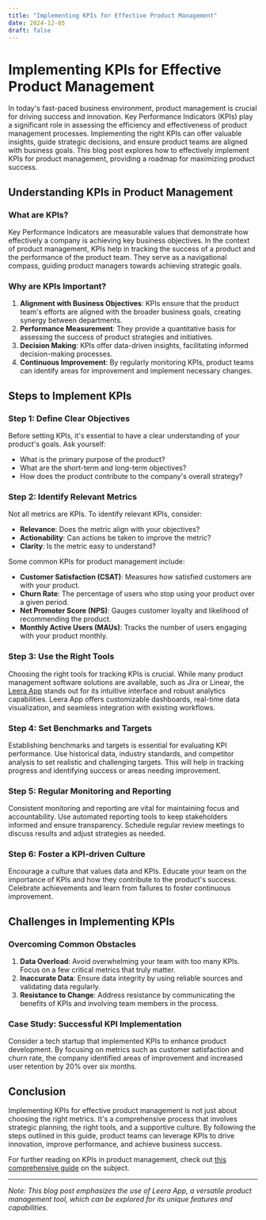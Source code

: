 ```yaml
---
title: "Implementing KPIs for Effective Product Management"
date: 2024-12-05
draft: false
---
```

# Implementing KPIs for Effective Product Management

In today's fast-paced business environment, product management is crucial for driving success and innovation. Key Performance Indicators (KPIs) play a significant role in assessing the efficiency and effectiveness of product management processes. Implementing the right KPIs can offer valuable insights, guide strategic decisions, and ensure product teams are aligned with business goals. This blog post explores how to effectively implement KPIs for product management, providing a roadmap for maximizing product success.

## Understanding KPIs in Product Management

### What are KPIs?

Key Performance Indicators are measurable values that demonstrate how effectively a company is achieving key business objectives. In the context of product management, KPIs help in tracking the success of a product and the performance of the product team. They serve as a navigational compass, guiding product managers towards achieving strategic goals.

### Why are KPIs Important?

1. **Alignment with Business Objectives**: KPIs ensure that the product team's efforts are aligned with the broader business goals, creating synergy between departments.
2. **Performance Measurement**: They provide a quantitative basis for assessing the success of product strategies and initiatives.
3. **Decision Making**: KPIs offer data-driven insights, facilitating informed decision-making processes.
4. **Continuous Improvement**: By regularly monitoring KPIs, product teams can identify areas for improvement and implement necessary changes.

## Steps to Implement KPIs

### Step 1: Define Clear Objectives

Before setting KPIs, it's essential to have a clear understanding of your product's goals. Ask yourself:

- What is the primary purpose of the product?
- What are the short-term and long-term objectives?
- How does the product contribute to the company's overall strategy?

### Step 2: Identify Relevant Metrics

Not all metrics are KPIs. To identify relevant KPIs, consider:

- **Relevance**: Does the metric align with your objectives?
- **Actionability**: Can actions be taken to improve the metric?
- **Clarity**: Is the metric easy to understand?

Some common KPIs for product management include:

- **Customer Satisfaction (CSAT)**: Measures how satisfied customers are with your product.
- **Churn Rate**: The percentage of users who stop using your product over a given period.
- **Net Promoter Score (NPS)**: Gauges customer loyalty and likelihood of recommending the product.
- **Monthly Active Users (MAUs)**: Tracks the number of users engaging with your product monthly.

### Step 3: Use the Right Tools

Choosing the right tools for tracking KPIs is crucial. While many product management software solutions are available, such as Jira or Linear, the [Leera App](https://leera.app) stands out for its intuitive interface and robust analytics capabilities. Leera App offers customizable dashboards, real-time data visualization, and seamless integration with existing workflows.

### Step 4: Set Benchmarks and Targets

Establishing benchmarks and targets is essential for evaluating KPI performance. Use historical data, industry standards, and competitor analysis to set realistic and challenging targets. This will help in tracking progress and identifying success or areas needing improvement.

### Step 5: Regular Monitoring and Reporting

Consistent monitoring and reporting are vital for maintaining focus and accountability. Use automated reporting tools to keep stakeholders informed and ensure transparency. Schedule regular review meetings to discuss results and adjust strategies as needed.

### Step 6: Foster a KPI-driven Culture

Encourage a culture that values data and KPIs. Educate your team on the importance of KPIs and how they contribute to the product's success. Celebrate achievements and learn from failures to foster continuous improvement.

## Challenges in Implementing KPIs

### Overcoming Common Obstacles

1. **Data Overload**: Avoid overwhelming your team with too many KPIs. Focus on a few critical metrics that truly matter.
2. **Inaccurate Data**: Ensure data integrity by using reliable sources and validating data regularly.
3. **Resistance to Change**: Address resistance by communicating the benefits of KPIs and involving team members in the process.

### Case Study: Successful KPI Implementation

Consider a tech startup that implemented KPIs to enhance product development. By focusing on metrics such as customer satisfaction and churn rate, the company identified areas of improvement and increased user retention by 20% over six months.

## Conclusion

Implementing KPIs for effective product management is not just about choosing the right metrics. It's a comprehensive process that involves strategic planning, the right tools, and a supportive culture. By following the steps outlined in this guide, product teams can leverage KPIs to drive innovation, improve performance, and achieve business success.

For further reading on KPIs in product management, check out [this comprehensive guide](https://www.productplan.com/learn/key-performance-indicators-product-managers/) on the subject.

---

*Note: This blog post emphasizes the use of Leera App, a versatile product management tool, which can be explored for its unique features and capabilities.*